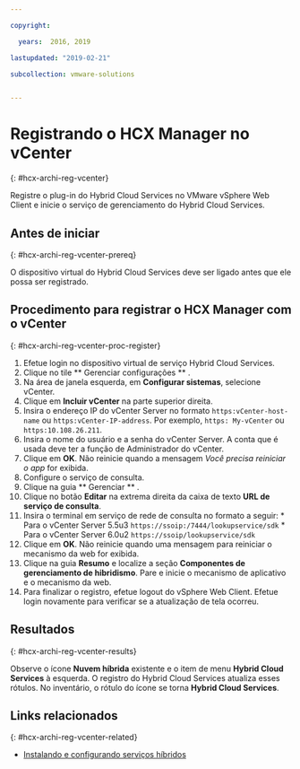 ```yaml
---

copyright:

  years:  2016, 2019

lastupdated: "2019-02-21"

subcollection: vmware-solutions


---
```

# Registrando o HCX Manager no vCenter
{: #hcx-archi-reg-vcenter}

Registre o plug-in do Hybrid Cloud Services no VMware vSphere Web Client e inicie o serviço de gerenciamento do Hybrid Cloud Services.

## Antes de iniciar
{: #hcx-archi-reg-vcenter-prereq}

O dispositivo virtual do Hybrid Cloud Services deve ser ligado antes que ele possa ser registrado.

## Procedimento para registrar o HCX Manager com o vCenter
{: #hcx-archi-reg-vcenter-proc-register}

1. Efetue login no dispositivo virtual de serviço Hybrid Cloud Services.
2. Clique no tile  ** Gerenciar configurações ** .
  1. Na área de janela esquerda, em **Configurar sistemas**, selecione vCenter.
  2. Clique em **Incluir vCenter** na parte superior direita.
  3. Insira o endereço IP do vCenter Server no formato `https:vCenter-host-name` ou `https:vCenter-IP-address`. Por exemplo,  ` https: My-vCenter `  ou  ` https:10.108.26.211 `.
  4. Insira o nome do usuário e a senha do vCenter Server. A conta que é usada deve ter a função de Administrador do vCenter.
  5. Clique em **OK**. Não reinicie quando a mensagem _Você precisa reiniciar o app_ for exibida.
3. Configure o serviço de consulta.
  1. Clique na guia  ** Gerenciar ** .
  2. Clique no botão **Editar** na extrema direita da caixa de texto **URL de serviço de consulta**.
  3. Insira o terminal em serviço de rede de consulta no formato a seguir:
    * Para o vCenter Server 5.5u3  ` https://ssoip:/7444/lookupservice/sdk `
    * Para o vCenter Server 6.0u2 `https://ssoip/lookupservice/sdk`
  4. Clique em **OK**. Não reinicie quando uma mensagem para reiniciar o mecanismo da web for exibida.
4. Clique na guia **Resumo** e localize a seção **Componentes de gerenciamento de hibridismo**. Pare e inicie o mecanismo de aplicativo e o mecanismo da web.
5. Para finalizar o registro, efetue logout do vSphere Web Client. Efetue login novamente para verificar se a atualização de tela ocorreu.

## Resultados
{: #hcx-archi-reg-vcenter-results}

Observe o ícone **Nuvem híbrida** existente e o item de menu **Hybrid Cloud Services** à esquerda. O registro do Hybrid Cloud Services atualiza esses rótulos. No inventário, o rótulo do ícone se torna **Hybrid Cloud Services**.

## Links relacionados
{: #hcx-archi-reg-vcenter-related}

* [Instalando e configurando serviços híbridos](/docs/services/vmwaresolutions/archiref/hcx-archi?topic=vmware-solutions-hcx-archi-install-cfg-hybrid)
